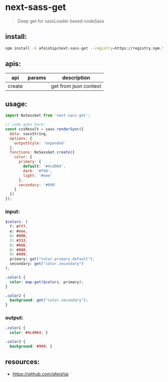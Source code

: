 # next-sass-get
> Deep get for sassLoader based nodeSass

## install:
```bash
npm install -S afeiship/next-sass-get --registry=https://registry.npm.taobao.org
```

## apis:
| api    | params | description           |
|--------|--------|-----------------------|
| create |        | get from json context |

## usage:
```js
import NxSassGet from 'next-sass-get';

// code goes here:
const cssResult = sass.renderSync({
  data: sassString,
  options: {
    outputStyle: 'expanded'
  },
  functions: NxSassGet.create({
    color: {
      primary: {
        default: '#4cd964',
        dark: '#f60',
        light: '#eee'
      },
      secondary: '#999'
    }
  })
});
```
### input:
```scss
$colors: (
  f: #fff,
  e: #eee,
  0: #000,
  3: #333,
  6: #666,
  8: #888,
  9: #999,
  primary: get("color.primary.default"),
  secondary: get("color.secondary")
);

.color1 {
  color: map-get($colors, primary);
}

.color2 {
  background: get("color.secondary");
}
```

### output:
```css
.color1 {
  color: #4cd964; }

.color2 {
  background: #999; }
```

## resources:
- https://github.com/afeiship
